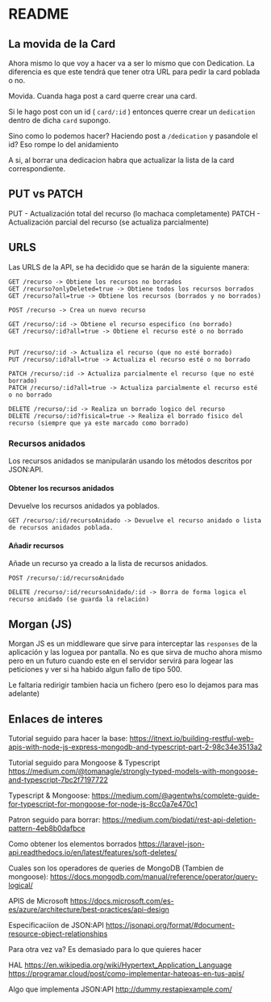 # README

## La movida de la Card
Ahora mismo lo que voy a hacer va a ser lo mismo que con Dedication. La diferencia es que este tendrá que tener otra URL para pedir la card poblada o no.

Movida. Cuanda haga post a card querre crear una card. 

Si le hago post con un id ( ` card/:id ` ) entonces querre crear un ` dedication ` dentro de dicha ` card ` supongo. 

Sino como lo podemos hacer? Haciendo post a ` /dedication ` y pasandole el id? Eso rompe lo del anidamiento

A si, al borrar una dedicacion habra que actualizar la lista de la card correspondiente.

## PUT vs PATCH
PUT   - Actualización total del recurso (lo machaca completamente)
PATCH - Actualización parcial del recurso (se actualiza parcialmente)
## URLS




Las URLS de la API, se ha decidido que se harán de la siguiente manera:
```
GET /recurso -> Obtiene los recursos no borrados
GET /recurso?onlyDeleted=true -> Obtiene todos los recursos borrados
GET /recurso?all=true -> Obtiene los recursos (borrados y no borrados)

POST /recurso -> Crea un nuevo recurso
```
```
GET /recurso/:id -> Obtiene el recurso especifico (no borrado)
GET /recurso/:id?all=true -> Obtiene el recurso esté o no borrado


PUT /recurso/:id -> Actualiza el recurso (que no esté borrado)
PUT /recurso/:id?all=true -> Actualiza el recurso esté o no borrado

PATCH /recurso/:id -> Actualiza parcialmente el recurso (que no esté borrado)
PATCH /recurso/:id?all=true -> Actualiza parcialmente el recurso esté o no borrado

DELETE /recurso/:id -> Realiza un borrado logico del recurso 
DELETE /recurso/:id?fisical=true -> Realiza el borrado fisico del recurso (siempre que ya este marcado como borrado)
```

### Recursos anidados
Los recursos anidados se manipularán usando los métodos descritos por JSON:API.
#### Obtener los recursos anidados
Devuelve los recursos anidados ya poblados.
```
GET /recurso/:id/recursoAnidado -> Devuelve el recurso anidado o lista de recursos anidados poblada.
```

#### Añadir recursos
Añade un recurso ya creado a la lista de recursos anidados.
```
POST /recurso/:id/recursoAnidado
```
```
DELETE /recurso/:id/recursoAnidado/:id -> Borra de forma logica el recurso anidado (se guarda la relación)
```

## Morgan (JS)
Morgan JS es un middleware que sirve para interceptar las `responses` de la aplicación y las loguea por pantalla. No es que sirva de mucho ahora mismo pero en un futuro cuando este en el servidor servirá para logear las peticiones y ver si ha habido algun fallo de tipo 500.

Le faltaria redirigir tambien hacia un fichero (pero eso lo dejamos para mas adelante)

## Enlaces de interes
Tutorial seguido para hacer la base: 
https://itnext.io/building-restful-web-apis-with-node-js-express-mongodb-and-typescript-part-2-98c34e3513a2


Tutorial seguido para Mongoose & Typescript
https://medium.com/@tomanagle/strongly-typed-models-with-mongoose-and-typescript-7bc2f7197722

Typescript & Mongoose:
https://medium.com/@agentwhs/complete-guide-for-typescript-for-mongoose-for-node-js-8cc0a7e470c1

Patron seguido para borrar:
https://medium.com/biodati/rest-api-deletion-pattern-4eb8b0dafbce

Como obtener los elementos borrados
https://laravel-json-api.readthedocs.io/en/latest/features/soft-deletes/

Cuales son los operadores de queries de MongoDB (Tambien de mongoose):
https://docs.mongodb.com/manual/reference/operator/query-logical/

APIS de Microsoft
https://docs.microsoft.com/es-es/azure/architecture/best-practices/api-design

Especificaciíon de JSON:API
https://jsonapi.org/format/#document-resource-object-relationships

Para otra vez va? Es demasiado para lo que quieres hacer

HAL
https://en.wikipedia.org/wiki/Hypertext_Application_Language
https://programar.cloud/post/como-implementar-hateoas-en-tus-apis/


Algo que implementa JSON:API
http://dummy.restapiexample.com/